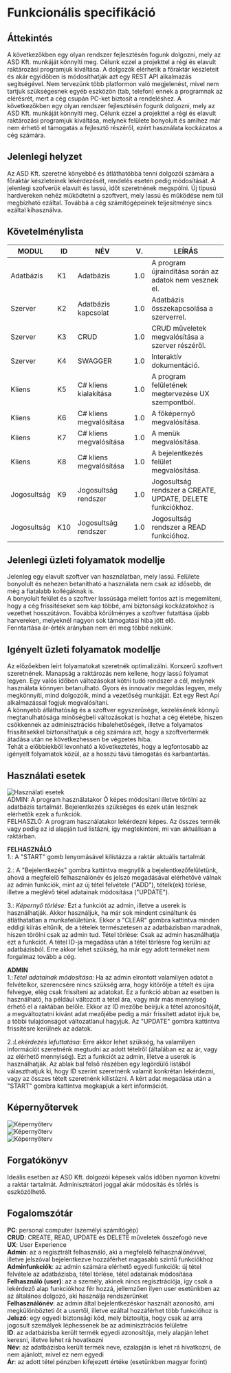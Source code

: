 # Funkcionális specifikáció 

## Áttekintés
A következőkben egy olyan rendszer fejlesztésén fogunk dolgozni, mely az ASD Kft. munkáját könnyíti meg. Célunk ezzel a projekttel a régi és elavult raktározási programjuk kiváltása. A dolgozók elérhetik a főraktár készleteit és akár egyidőben is módosíthatják azt egy REST API alkalmazás segítségével. Nem tervezünk több platformon való megjelenést, mivel nem tartjuk szükségesnek egyéb eszközön (tab, telefon) ennek a programnak az elérésrét, mert a cég csupán PC-ket biztosít a rendeléshez.
A következőkben egy olyan rendszer fejlesztésén fogunk dolgozni, mely az ASD Kft. munkáját könnyíti meg. Célunk ezzel a projekttel a régi és elavult raktározási programjuk kiváltása, melynek felülete bonyolult és amihez már nem érhető el támogatás a fejlesztő részéről, ezért használata kockázatos a cég számára.

## Jelenlegi helyzet
Az ASD Kft. szeretné könyebbé és átláthatóbbá tenni dolgozói számára a főraktár készleteinek lekérdezését, rendelés esetén pedig módosítását. A jelenlegi szofverük elavult és lassú, időt szeretnének megspólni.
Új típusú hardvereken nehéz működtetni a szoftvert, mely lassú és működése nem túl megbízható ezáltal. Továbbá a cég számítógépeinek teljesítménye sincs ezáltal kihasználva.

## Követelménylista
|MODUL|ID|NÉV|V.|LEÍRÁS|
|---|---|---|---|---|
|Adatbázis|K1|Adatbázis|1.0|A program újraindítása során az adatok nem vesznek el.|
|Szerver|K2|Adatbázis kapcsolat|1.0|Adatbázis összekapcsolása a szerverrel.|
|Szerver|K3|CRUD|1.0|CRUD műveletek megvalósítása a szerver részéről.|
|Szerver|K4|SWAGGER|1.0|Interaktív dokumentáció.|
|Kliens|K5|C# kliens kialakítása|1.0|A program felületének megtervezése UX szempontból. |
|Kliens|K6|C# kliens megvalósítása|1.0|A főképernyő megvalósítása. |
|Kliens|K7|C# kliens megvalósítása|1.0|A menük megvalósítása. |
|Kliens|K8|C# kliens megvalósítása|1.0|A bejelentkezés felület megvalósítása. |
|Jogosultság|K9|Jogosultság rendszer|1.0|Jogosultság rendszer a CREATE, UPDATE, DELETE funkciókhoz.|
|Jogosultság|K10|Jogosultság rendszer|1.0|Jogosultság rendszer a READ funkcióhoz.|

## Jelenlegi üzleti folyamatok modellje
Jelenleg egy elavult szoftver van használatban, mely lassú. Felülete bonyolult és nehezen betanítható a használata nem csak az idősebb, de még a fiatalabb kollégáknak is.\
A bonyolult felület és a szoftver lassúsága mellett fontos azt is megemlíteni, hogy a cég frissítéseket sem kap többé, ami biztonsági kockázatokhoz is vezethet hosszútávon. Továbbá körülményes a szoftver futattása újabb harvereken, melyeknél nagyon sok támogatási hiba jött elő.\
Fenntartása ár-érték arányban nem éri meg többé nekünk.

## Igényelt üzleti folyamatok modellje
Az előzőekben leírt folyamatokat szeretnék optimalizálni. Korszerű szoftvert szeretnének. Manapság a raktározás nem kellene, hogy lassú folyamat legyen. Egy valós időben változásokat kötni tudó rendszer a cél, melynek használata könnyen betanulható. Gyors és innovatív megoldás legyen, mely megkönnyíti, mind dolgozóik, mind a vezetőség munkáját. Ezt egy Rest Api alkalmazással fogjuk megvalósítani.  
A könnyebb átláthatóság és a szoftver egyszerűsége, kezelésének könnyű megtanulhatósága minőségbeli változásokat is hozhat a cég életébe, hiszen csökkennek az adminisztrációs hibalehetőségek, illetve a folyamatos frissítésekkel biztonsíthatjuk a cég számára azt, hogy a szoftvertermék átadása után ne következhessen be végzetes hiba.  
Tehát a előbbiekből levonható a következtetés, hogy a legfontosabb az igényelt folyamatok közül, az a hosszú távú támogatás és karbantartás.

## Használati esetek  
![Használati esetek](img/hasznalatiEset.png "Csicsman Dominika")  
ADMIN: A program használatakor Ő képes módosítani illetve törölni az adatbázis tartalmát. Bejelentkezés szükséges és ezek után lesznek elérhetők ezek a funkciók.  
FELHASZLÓ: A program használatakor lekérdezni képes. Az összes termék vagy pedig az id alapján tud listázni, így megtekinteni, mi van aktuálisan a raktárban.  
  
**FELHASZNÁLÓ**  
1.: A "START" gomb lenyomásável kilistázza a raktár aktuális tartalmát
  
2.: A "Bejelentkezés" gombra kattintva megnyílik a bejelentkezőfelületünk, ahová a megfelelő felhasználónév és jelszó megadásával elérhetővé válnak az admin funkciók, mint az új tétel felvétele ("ADD"), tételk(ek) törlése, illetve a meglévő tétel adatainak módosítása ("UPDATE").

3.: *Képernyő törlése:* Ezt a funkciót az admin, illetve a userek is használhatják. Akkor használjuk, ha már sok mindent csináltunk és átláthatatlan a munkafelületünk. Ekkor a "CLEAR" gombra kattintva minden eddigi kiírás eltűnik, de a tételek természetesen az adatbázisban maradnak, hiszen törölni csak az admin tud. 
Tétel törlése: Csak az admin használhatja ezt a funkciót. A tétel ID-ja megadása után a tétel törlésre fog kerülni az adatbázisból. Erre akkor lehet szükség, ha már egy adott terméket nem forgalmaz tovább a cég.  
  
**ADMIN**  
1.:*Tétel adatainak módosítása:* Ha az admin elrontott valamilyen adatot a felvételkor, szerencsére nincs szükség arra, hogy kitörölje a tételt és újra felvegye, elég csak frissíteni az adatokat. Ez a funkció abban az esetben is használható, ha például változott a tétel ára, vagy már más mennyiség érhető el a raktában belőle. Ekkor az ID mezőbe beírjuk a tétel azonosítóját, a megváltoztatni kívánt adat mezőjébe pedig a már frissített adatot írjuk be, a többi tulajdonságot változatlanul hagyjuk. Az "UPDATE" gombra kattintva frissítésre kerülnek az adatok.  
  
2.:*Lekérdezés lefuttatása:* Erre akkor lehet szükség, ha valamilyen információt szeretnénk megtudni az adott tételről (általában ez az ár, vagy az elérhető mennyiség). Ezt a funkciót az admin, illetve a userek is használhatják. Az ablak bal felső részében egy legördülő listából választhatjuk ki, hogy ID szerint szeretnénk valamit konkrétan lekérdezni, vagy az összes tételt szeretnénk kilistázni. A kért adat megadása után a "START" gombra kattintva megkapjuk a kért információt.

## Képernyőtervek  
![Képernyőterv](img/kepernyoTerv001.png "Gasparovics Adrienn ")  
![Képernyőterv](img/kepernyoTerv002.png "Gasparovics Adrienn ")  
![Képernyőterv](img/kepernyoTerv003.png "Gasparovics Adrienn ")

## Forgatókönyv
Ideális esetben az ASD Kft. dolgozói képesek valós időben nyomon követni a raktár tartalmát. Adminisztrátori joggal akár módosítás és törlés is eszközölhető.

## Fogalomszótár
**PC**: personal computer (személyi számítógép)  
**CRUD**: CREATE, READ, UPDATE és DELETE műveletek összefogó neve  
**UX**: User Experience  
**Admin**: az a regisztrált felhasználó, aki a megfelelő felhasználónévvel, illetve jelszóval bejelentkezve hozzáférhet magasabb szintű funkciókhoz  
**Adminfunkciók**: az admin számára elérhető egyedi funkciók: új tétel felvétele az adatbázisba, tétel törlése, tétel adatainak módosítása  
**Felhasználó (user)**: az a személy, akinek nincs regisztrációja, így csak a lekérdező alap funkciókhoz fér hozzá, jellemzően ilyen user esetünkben az az általános dolgozó, aki használja  rendszerünket  
**Felhasználónév**: az admin által bejelentkezéskor használt azonosító, ami megkülönbözteti őt a usertől, illetve ezáltal hozzáférhet több funkcióhoz is  
**Jelszó**: egy egyedi biztonsági kód, mely biztosítja, hogy csak az arra jogosult szemályek léphessenek be az adminisztrációs felületre  
**ID**: az adatbázisba került termék egyedi azonosítója, mely alapján lehet keresni, illetve lehet rá hovatkozni  
**Név**: az adatbázisba került termék neve, ezalapján is lehet rá hivatkozni, de nem ajánlott, mivel ez nem egyedi  
**Ár**: az adott tétel pénzben kifejezett értéke (esetünkben magyar forint)
